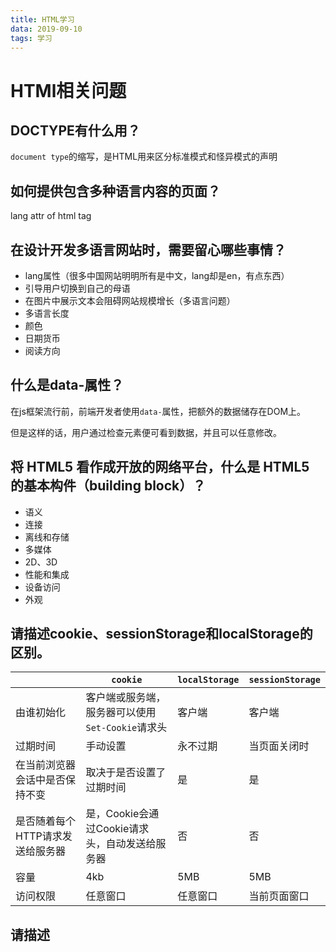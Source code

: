 ```yaml
---
title: HTML学习
data: 2019-09-10
tags: 学习
---
```

# HTMl相关问题

## DOCTYPE有什么用？
`document type`的缩写，是HTML用来区分标准模式和怪异模式的声明

## 如何提供包含多种语言内容的页面？
lang attr of html tag

## 在设计开发多语言网站时，需要留心哪些事情？
- lang属性（很多中国网站明明所有是中文，lang却是en，有点东西）
- 引导用户切换到自己的母语
- 在图片中展示文本会阻碍网站规模增长（多语言问题）
- 多语言长度
- 颜色
- 日期货币
- 阅读方向

## 什么是data-属性？
在js框架流行前，前端开发者使用`data-`属性，把额外的数据储存在DOM上。

但是这样的话，用户通过检查元素便可看到数据，并且可以任意修改。

## 将 HTML5 看作成开放的网络平台，什么是 HTML5 的基本构件（building block）？

- 语义
- 连接
- 离线和存储
- 多媒体
- 2D、3D
- 性能和集成
- 设备访问
- 外观

## 请描述cookie、sessionStorage和localStorage的区别。

||`cookie`|`localStorage`|`sessionStorage`|
|--|--|--|--|
|由谁初始化|客户端或服务端，服务器可以使用`Set-Cookie`请求头|客户端|客户端|
|过期时间|手动设置|永不过期|当页面关闭时|
|在当前浏览器会话中是否保持不变|取决于是否设置了过期时间|是|是|
|是否随着每个HTTP请求发送给服务器|是，Cookie会通过Cookie请求头，自动发送给服务器|否|否|
|容量|4kb|5MB|5MB|
|访问权限|任意窗口|任意窗口|当前页面窗口|

## 请描述<script>、<script async>和<script defer>的区别。
## 为什么最好把 CSS 的<link>标签放在<head></head>之间？为什么最好把 JS 的<script>标签恰好放在</body>之前，有例外情况吗？
## 什么是渐进式渲染（progressive rendering）？
## 为什么在<img>标签中使用srcset属性？请描述浏览器遇到该属性后的处理过程。
## 你有过使用不同模版语言的经历吗？